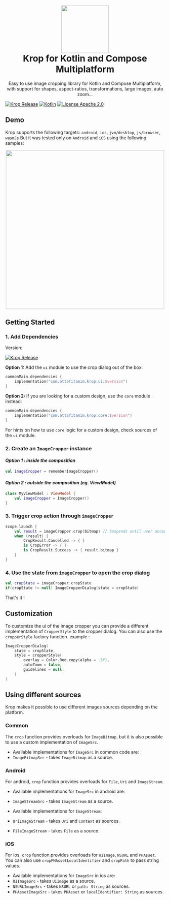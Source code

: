 <h1 align="center">
    <img height="150" src="./art/icon.png"/>
    <br>
    Krop for Kotlin and Compose Multiplatform
</h1>
<p align="center">Easy to use image cropping library for Kotlin and Compose Multiplatform, with support for shapes, aspect-ratios, transformations, large images, auto zoom...</p>

[![Krop Release](https://img.shields.io/github/release/tamimattafi/krop.svg?style=for-the-badge&color=darkgreen)](https://github.com/tamimattafi/krop/releases)
[![Kotlin](https://img.shields.io/github/languages/top/tamimattafi/krop.svg?style=for-the-badge&color=blueviolet)](https://kotlinlang.org/)
[![License Apache 2.0](https://img.shields.io/github/license/tamimattafi/krop.svg?style=for-the-badge&color=purple)](https://github.com/tamimattafi/krop/blob/main/LICENSE)

## Demo
Krop supports the following targets: `android`, `ios`, `jvm/desktop`, `js/browser`, `wasmJs`
But it was tested only on `Android` and `iOS` using the following samples:

<p align="center">
<img height="500" src="art/preview.gif"/>
</p>

## Getting Started

### 1. Add Dependencies
Version: 

[![Krop Release](https://img.shields.io/github/release/tamimattafi/krop.svg?style=for-the-badge&color=darkgreen)](https://github.com/tamimattafi/krop/releases)

**Option 1:** Add the `ui` module to use the crop dialog out of the box:
```kotlin
commonMain.dependencies {
    implementation("com.attafitamim.krop:ui:$version")
}
```

**Option 2:** If you are looking for a custom design, use the `core` module instead:
```kotlin
commonMain.dependencies {
    implementation("com.attafitamim.krop:core:$version")
}
```
For hints on how to use `core` logic for a custom design, check sources of the `ui` module.

### 2. Create an `ImageCropper` instance
#### ***Option 1 : inside the composition***
```kotlin
val imageCropper = rememberImageCropper()
```
#### ***Option 2 : outside the composition (eg. ViewModel)***
```kotlin
class MyViewModel : ViewModel {
    val imageCropper = ImageCropper()
}
```
### 3. Trigger crop action through `imageCropper`
```kotlin
scope.launch {
    val result = imageCropper.crop(bitmap) // Suspends until user accepts or cancels cropping
    when (result) {
        CropResult.Cancelled -> { }
        is CropError -> { }
        is CropResult.Success -> { result.bitmap }
    }
}
```
### 4. Use the state from `imageCropper` to open the crop dialog
```kotlin
val cropState = imageCropper.cropState 
if(cropState != null) ImageCropperDialog(state = cropState)
```
That's it !


## Customization
To customize the ui of the image cropper you can provide a different implementation of `CropperStyle` to the cropper dialog.
You can also use the `cropperStyle` factory function. example :
```kotlin
ImageCropperDialog(
    state = cropState,
    style = cropperStyle(
        overlay = Color.Red.copy(alpha = .5f),
        autoZoom = false,
        guidelines = null,
    )
)
```

## Using different sources
Krop makes it possible to use different images sources depending on the platform.

### Common
The `crop` function provides overloads for `ImageBitmap`, but it is also possible to use a custom implementation of `ImageSrc`.
- Available implementations for `ImageSrc` in common code are:
 - `ImageBitmapSrc` - takes `ImageBitmap` as a source.

### Android 
For android, `crop` function provides overloads for `File`, `Uri` and `ImageStream`.
- Available implementations for `ImageSrc` in android are:
 - `ImageStreamSrc` - takes `ImageStream` as a source.

- Available implementations for `ImageStream`:
 - `UriImageStream` - takes `Uri` and `Context` as sources.
 - `FileImageStream` - takes `File` as a source.

### iOS
For ios, `crop` function provides overloads for `UIImage`, `NSURL` and `PHAsset`.
You can also use `cropPHAssetLocalIdentifier` and `cropPath` to pass string values.

- Available implementations for `ImageSrc` in ios are:
 - `UIImageSrc` - takes `UIImage` as a source.
 - `NSURLImageSrc` - takes `NSURL` or `path: String` as sources.
 - `PHAssetImageSrc` - takes `PHAsset` or `localIdentifier: String` as sources.